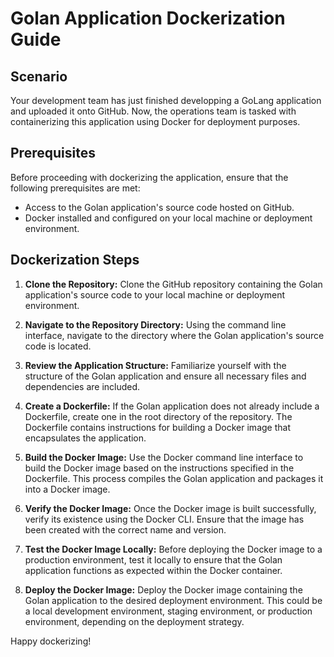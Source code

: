  # Golan Application Dockerization Guide

## Scenario 

Your development team has just finished developping a GoLang application and uploaded it onto GitHub. Now, the operations team is tasked with containerizing this application using Docker for deployment purposes.

## Prerequisites

Before proceeding with dockerizing the application, ensure that the following prerequisites are met:

- Access to the Golan application's source code hosted on GitHub.
- Docker installed and configured on your local machine or deployment environment.

## Dockerization Steps

1. **Clone the Repository:**
   Clone the GitHub repository containing the Golan application's source code to your local machine or deployment environment.

2. **Navigate to the Repository Directory:**
   Using the command line interface, navigate to the directory where the Golan application's source code is located.

3. **Review the Application Structure:**
   Familiarize yourself with the structure of the Golan application and ensure all necessary files and dependencies are included.

4. **Create a Dockerfile:**
   If the Golan application does not already include a Dockerfile, create one in the root directory of the repository. The Dockerfile contains instructions for building a Docker image that encapsulates the application.

5. **Build the Docker Image:**
   Use the Docker command line interface to build the Docker image based on the instructions specified in the Dockerfile. This process compiles the Golan application and packages it into a Docker image.

6. **Verify the Docker Image:**
   Once the Docker image is built successfully, verify its existence using the Docker CLI. Ensure that the image has been created with the correct name and version.

7. **Test the Docker Image Locally:**
   Before deploying the Docker image to a production environment, test it locally to ensure that the Golan application functions as expected within the Docker container.

8. **Deploy the Docker Image:**
   Deploy the Docker image containing the Golan application to the desired deployment environment. This could be a local development environment, staging environment, or production environment, depending on the deployment strategy.


Happy dockerizing!
